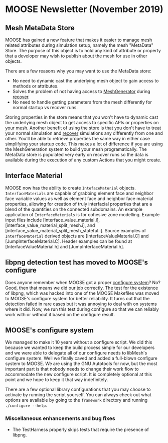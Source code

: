 # MOOSE Newsletter (November 2019)

## Mesh MetaData Store

MOOSE has gained a new feature that makes it easier to manage mesh related attributes during
simulation setup, namely the mesh "MetaData" Store. The purpose of this object is to hold any
kind of attribute or property that a developer may wish to publish about the mesh for use in
other objects.

There are a few reasons why you may want to use the MetaData store:

 - No need to dynamic cast the underlying mesh object to gain access to methods or attributes.
 - Solves the problem of not having access to [MeshGenerator](MeshGenerators/index.md) during
   [recover](restart_recover.md).
 - No need to handle getting parameters from the mesh differently for normal startup vs recover runs.

Storing properties in the store means that you won't have to dynamic cast the underlying mesh
object to get access to specific APIs or properties on your mesh. Another benefit of using the
store is that you don't have to treat your normal simulation and [recover](restart_recover.md)
simulations any differently from one and other. You'll be able to retrieve properties the same
way in either case simplifying your startup code. This makes a lot of difference if you are
using the MeshGeneration system to build your mesh programatically. The MetaData store is
populated very early on recover runs so the data is available during the execution of any
custom Actions that you might create.

## Interface Material

MOOSE now has the ability to create `IntefaceMaterial`
objects. `InterfaceMaterials` are capable of grabbing element face and neighbor face
variable values as well as element face and neighbor face material properties,
allowing for creation of truly interfacial properties that are a blend of the
quantities on the connected subdomains. An example application of
`InterfaceMaterials` is for cohesive zone modelling. Example input files include
[interface_value_material.i], [interface_value_material_split_mesh.i], and
[interface_value_material_split_mesh_stateful.i]. Source examples of
`InterfaceMaterial` derived objects are [InterfaceValueMaterial.C] and
[JumpInterfaceMaterial.C]. Header examples can be found at
[InterfaceValueMaterial.h] and [JumpInterfaceMaterial.h].

## libpng detection test has moved to MOOSE's configure

Does anyone remember when MOOSE got a proper [configure system](build_system.md)? No? Good,
then that means we did our job correctly. The test for the existence of libpng, which was
hacked into one of the MOOSE Makefiles was moved to MOOSE's configure system for better
reliability. It turns out that the detection failed in rare cases but it was annoying to deal
with on systems where it did. Now, we run this test during configure so that we can reliably
work with or without it based on the configure result.

## MOOSE's configure system

We managed to make it 10 years without a configure script. We did this because we wanted to
keep the build process simple for our developers and we were able to delegate all of our
configure needs to libMesh's configure system. Well we finally caved and added a full-blown
configure system to MOOSE. We are using the GNU Autotools for now, but the most important part
is that nobody needs to change their work flow to accommodate the new configure script. It is
completely optional at this point and we hope to keep it that way indefinitely.

There are a few optional library configurations that you may choose to activate by running the
script yourself. You can always check out what options are available by going to the `framework`
directory and running `./configure --help`.

### Miscellaneous enhancements and bug fixes

- The TestHarness properly skips tests that require the presence of libpng.